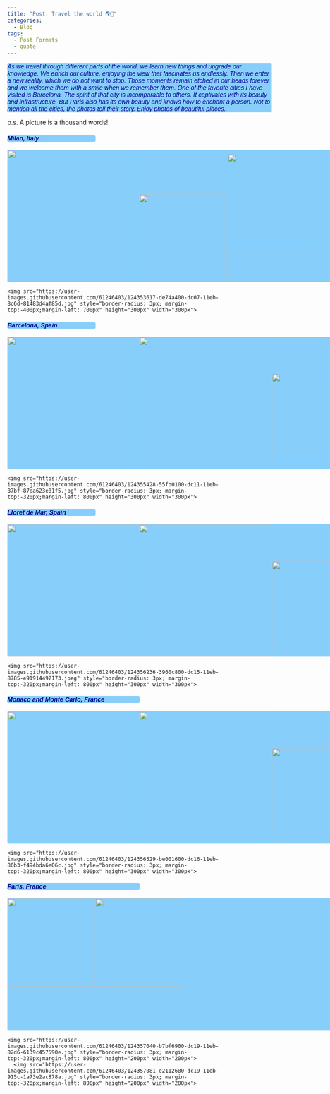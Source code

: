 ```yaml
---
title: "Post: Travel the world 🌎🛫"
categories:
  - Blog
tags:
  - Post Formats
  - quote
---
```


<!DOCTYPE html>
<html lang="en">
<head>
    <meta charset="UTF-8">
    <title>Title</title>
    <meta name="keywords" content="" />
    <meta name="description" content="" />
    <meta http-equiv="content-type" content="text/html; charset=utf-8" />
    <title>Uncovered by FCSE</title>
    <link href='https://fonts.googleapis.com/css?family=Oswald:400,300' rel='stylesheet' type='text/css' />
    <link href='https://fonts.googleapis.com/css?family=Abel%7CSatisfy' rel='stylesheet' type='text/css' />
</head>
<body>
   <p style="font-family: satisfy, Arial, serif; font-style: italic;background-color: lightskyblue;color: darkblue;
        border-radius: 3px; width: 600px">
  As we travel through different parts of the world, we learn new things and upgrade our knowledge. We enrich our culture, enjoying the view that fascinates us endlessly. Then we enter a new reality, which we do not want to stop. Those moments remain etched in our heads forever and we welcome them with a smile when we remember them. One of the favorite cities I have visited is Barcelona. The spirit of that city is incomparable to others. It captivates with its beauty and infrastructure. But Paris also has its own beauty and knows how to enchant a person. Not to mention all the cities, the photos tell their story. Enjoy photos of beautiful places.<br>

  p.s. A picture is a thousand words!
  </p>
   <h4 style="font-family: satisfy, Arial, serif; font-style: italic;background-color: lightskyblue;color: darkblue;
        border-radius: 3px;width:200px">
        Milan, Italy
        </h4>
  <p style="background-color: lightskyblue;color: darkblue; border-radius: 3px;width:1000px;height:300px">
   
              
 <img src="https://user-images.githubusercontent.com/61246403/124353596-c7ce4d00-dc07-11eb-9b1b-49bed8e9222c.jpg" style="border-radius: 3px" height="300px" width="300px">
  
  <img src="https://user-images.githubusercontent.com/61246403/124353611-d6b4ff80-dc07-11eb-9d77-a4e9c7f032f8.jpg" style="border-radius: 3px;margin-left: -5px" height="200px" width="200px"> 
  <img src="https://user-images.githubusercontent.com/61246403/124353614-dae11d00-dc07-11eb-974e-525a857ccc08.jpg" style="border-radius: 3px; margin-top:-295px;margin-left: 500px" height="200px" width="200px"> 
  
    <img src="https://user-images.githubusercontent.com/61246403/124353617-de74a400-dc07-11eb-8c6d-81483d4af85d.jpg" style="border-radius: 3px; margin-top:-400px;margin-left: 700px" height="300px" width="300px"> 
    
  </p>
  
   <h4 style="font-family: satisfy, Arial, serif; font-style: italic;background-color: lightskyblue;color: darkblue;
        border-radius: 3px;width:200px">
        Barcelona, Spain
        </h4>
  <p style="background-color: lightskyblue;color: darkblue; border-radius: 3px;width:1100px;height:300px">
   
 <img src="https://user-images.githubusercontent.com/61246403/124355423-4f6c8980-dc11-11eb-8d7f-e764577671ed.jpg" style="border-radius: 3px" height="300px" width="300px">
  
  <img src="https://user-images.githubusercontent.com/61246403/124355424-51cee380-dc11-11eb-8435-01c46ab20f5d.jpg" style="border-radius: 3px;margin-left: -5px" height="300px" width="300px"> 
  <img src="https://user-images.githubusercontent.com/61246403/124355745-16cdaf80-dc13-11eb-899d-ee5d3572f99a.jpg" style="border-radius: 3px; margin-top:-220px;margin-left: 600px" height="200px" width="200px"> 
  
    <img src="https://user-images.githubusercontent.com/61246403/124355428-55fb0100-dc11-11eb-87bf-87ea623e81f5.jpg" style="border-radius: 3px; margin-top:-320px;margin-left: 800px" height="300px" width="300px"> 
  </p>
  <h4 style="font-family: satisfy, Arial, serif; font-style: italic;background-color: lightskyblue;color: darkblue;
        border-radius: 3px;width:200px">
        Lloret de Mar, Spain
        </h4>
  <p style="background-color: lightskyblue;color: darkblue; border-radius: 3px;width:1100px;height:300px">
   
  <img src="https://user-images.githubusercontent.com/61246403/124356238-3c5bb880-dc15-11eb-9098-ce06140d426d.jpg" style="border-radius: 3px" height="300px" width="300px">
  
  <img src="https://user-images.githubusercontent.com/61246403/124356241-3ebe1280-dc15-11eb-8182-aab762aa0fd9.jpg" style="border-radius: 3px;margin-left: -5px" height="300px" width="300px"> 
  <img src="https://user-images.githubusercontent.com/61246403/124356212-1f26ea00-dc15-11eb-8043-00735a15e965.jpg" style="border-radius: 3px; margin-top:-220px;margin-left: 600px" height="200px" width="200px"> 
  
    <img src="https://user-images.githubusercontent.com/61246403/124356236-3960c800-dc15-11eb-8785-e91914492173.jpeg" style="border-radius: 3px; margin-top:-320px;margin-left: 800px" height="300px" width="300px"> 
  </p>
    <h4 style="font-family: satisfy, Arial, serif; font-style: italic;background-color: lightskyblue;color: darkblue;
        border-radius: 3px;width:300px">
        Monaco and Monte Carlo, France
        </h4>
  <p style="background-color: lightskyblue;color: darkblue; border-radius: 3px;width:1100px;height:300px">
    <img src="https://user-images.githubusercontent.com/61246403/124356522-b5a7db00-dc16-11eb-99bd-95c9dd262de5.jpg" style="border-radius: 3px" height="300px" width="300px">
  
  <img src="https://user-images.githubusercontent.com/61246403/124356525-b80a3500-dc16-11eb-9a4e-b12aff274655.jpg" style="border-radius: 3px;margin-left: -5px" height="300px" width="300px"> 
  <img src="https://user-images.githubusercontent.com/61246403/124356527-bb052580-dc16-11eb-9195-b016fdc7976b.jpg" style="border-radius: 3px; margin-top:-220px;margin-left: 600px" height="200px" width="200px"> 
  
    <img src="https://user-images.githubusercontent.com/61246403/124356529-be001600-dc16-11eb-86b3-f494bda6e06c.jpg" style="border-radius: 3px; margin-top:-320px;margin-left: 800px" height="300px" width="300px"> 
  </p>
  
  
   <h4 style="font-family: satisfy, Arial, serif; font-style: italic;background-color: lightskyblue;color: darkblue;
        border-radius: 3px;width:300px">
        Paris, France
        </h4>
  <p style="background-color: lightskyblue;color: darkblue; border-radius: 3px;width:1100px;height:300px">
    <img src="https://user-images.githubusercontent.com/61246403/124357111-12f15b80-dc1a-11eb-9612-5cbc2c9dc231.jpg" style="border-radius: 3px" height="200px" width="200px">
  
  <img src="https://user-images.githubusercontent.com/61246403/124357034-b130f180-dc19-11eb-9c94-97e624ca21b7.jpg" style="border-radius: 3px;margin-left: -5px" height="200px" width="200px"> 
  <img src="https://user-images.githubusercontent.com/61246403/124357037-b55d0f00-dc19-11eb-8755-41288ba08eb7.jpg" style="border-radius: 3px; margin-top:-220px;margin-left: 450px" height="200px" width="200px"> 
  
    <img src="https://user-images.githubusercontent.com/61246403/124357040-b7bf6900-dc19-11eb-82d6-6139c457590e.jpg" style="border-radius: 3px; margin-top:-320px;margin-left: 800px" height="200px" width="200px"> 
      <img src="https://user-images.githubusercontent.com/61246403/124357081-e2112680-dc19-11eb-915c-1a73e2ac878a.jpg" style="border-radius: 3px; margin-top:-320px;margin-left: 800px" height="200px" width="200px"> 
  </p>
  
  </body>
  </html>
  
  

 
 
 
 
 
 
 
 
 
